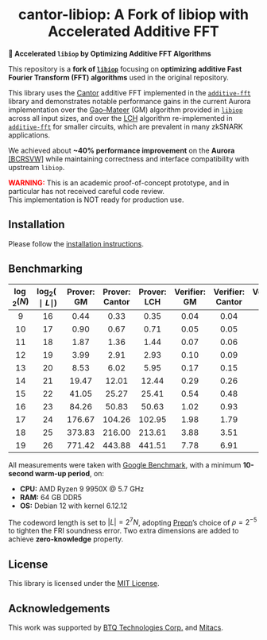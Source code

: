 <h1 align="center">cantor-libiop: A Fork of libiop with Accelerated Additive FFT</h1>

**🚀 Accelerated `libiop` by Optimizing Additive FFT Algorithms**

This repository is a **fork of [`libiop`](https://github.com/scipr-lab/libiop)** focusing on **optimizing additive Fast Fourier Transform (FFT) algorithms** used in the original repository.

This library uses the [Cantor](https://www.sciencedirect.com/science/article/pii/0097316589900204?via%3Dihub) additive FFT implemented in the [`additive-fft`](https://github.com/mtbadakhshan/additive-fft/) library and demonstrates notable performance gains in the current Aurora implementation over the [Gao–Mateer](https://ieeexplore.ieee.org/document/5625613) (GM) algorithm provided in [`libiop`](https://github.com/scipr-lab/libiop) across all input sizes, and over the [LCH](https://ieeexplore.ieee.org/document/6979016) algorithm re-implemented in [`additive-fft`](https://github.com/mtbadakhshan/additive-fft/) for smaller circuits, which are prevalent in many zkSNARK applications.


We achieved about **~40% performance improvement** on the  __Aurora__ [[BCRSVW]](https://eprint.iacr.org/2018/828) while maintaining correctness and interface compatibility with upstream `libiop`.


<span style="color:red">**WARNING:**</span> This is an academic proof-of-concept prototype, and in particular has not received careful code review. <br> This implementation is NOT ready for production use.



## Installation

Please follow the [installation instructions](INSTALL.md).


## Benchmarking

| $\log⁡_2(N)$ | $\log_2(∣L∣)$ | Prover: GM | Prover: Cantor | Prover: LCH | Verifier: GM | Verifier: Cantor | Verifier: LCH |
|:-------------:|:---------------:|:--------------:|:------------------:|:-------------------:|:----------------:|:--------------------:|:---------------------:|
| 9 | 16 | 0.44 | 0.33 | 0.35 | 0.04 | 0.04 | 0.04 |
| 10 | 17 | 0.90 | 0.67 | 0.71 | 0.05 | 0.05 | 0.05 |
| 11 | 18 | 1.87 | 1.36 | 1.44 | 0.07 | 0.06 | 0.07 |
| 12 | 19 | 3.99 | 2.91 | 2.93 | 0.10 | 0.09 | 0.10 |
| 13 | 20 | 8.53 | 6.02 | 5.95 | 0.17 | 0.15 | 0.16 |
| 14 | 21 | 19.47 | 12.01 | 12.44 | 0.29 | 0.26 | 0.28 |
| 15 | 22 | 41.05 | 25.27 | 25.41 | 0.54 | 0.48 | 0.52 |
| 16 | 23 | 84.26 | 50.83 | 50.63 | 1.02 | 0.93 | 1.00 |
| 17 | 24 | 176.67 | 104.26 | 102.95 | 1.98 | 1.79 | 1.93 |
| 18 | 25 | 373.83 | 216.00 | 213.61 | 3.88 | 3.51 | 3.78 |
| 19 | 26 | 771.42 | 443.88 | 441.51 | 7.78 | 6.91 | 7.44 |

All measurements were taken with [Google Benchmark](https://github.com/google/benchmark), with a minimum **10-second warm-up period**, on:

- **CPU:** AMD Ryzen 9 9950X @ 5.7 GHz  
- **RAM:** 64 GB DDR5  
- **OS:** Debian 12 with kernel 6.12.12

The codeword length is set to $|L| = 2^{7} N$, adopting [Preon](https://csrc.nist.gov/csrc/media/Projects/pqc-dig-sig/documents/round-1/spec-files/Preon-spec-web.pdf)’s choice of $\rho = 2^{-5}$ to tighten the FRI soundness error. Two extra dimensions are added to achieve **zero-knowledge** property.

## License

This library is licensed under the [MIT License](LICENSE).

## Acknowledgements

This work was supported by [BTQ Technologies Corp.](https://www.btq.com/) and [Mitacs](https://www.mitacs.ca/).

<!-- ## 📄 How to Cite
If you use this repository or the additive FFT optimizations in your research, please cite our paper:

```
@InProceedings{badakhshan2025accelerating,
author = {Mohammadtaghi Badakhshan and Susanta Samanta and Guang Gong},
title = {Accelerating Post-quantum Secure zkSNARKs by Optimizing Additive FFT},
booktitle = {Selected Areas in Cryptography},
year = {2025}
}
``` -->

